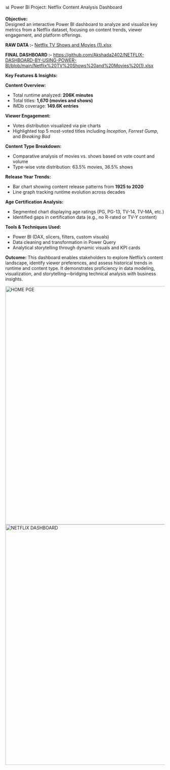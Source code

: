 📊 Power BI Project: Netflix Content Analysis Dashboard

**Objective:**  
Designed an interactive Power BI dashboard to analyze and visualize key metrics from a Netflix dataset, focusing on content trends, viewer engagement, and platform offerings.


**RAW DATA :-**
[Netflix TV Shows and Movies (1).xlsx](https://github.com/Akshada2402/NETFLIX-DASHBOARD-BY-USING-POWER-BI/blob/main/Netflix%20TV%20Shows%20and%20Movies%20(1).xlsx)


**FINAL DASHBOARD :-**
https://github.com/Akshada2402/NETFLIX-DASHBOARD-BY-USING-POWER-BI/blob/main/Netflix%20TV%20Shows%20and%20Movies%20(1).xlsx



**Key Features & Insights:**

**Content Overview:**
  - Total runtime analyzed: **206K minutes**
  - Total titles: **1,670 (movies and shows)**  
  - IMDb coverage: **149.6K entries**

**Viewer Engagement:**
  - Votes distribution visualized via pie charts  
  - Highlighted top 5 most-voted titles including *Inception*, *Forrest Gump*, and *Breaking Bad*

**Content Type Breakdown:**
  - Comparative analysis of movies vs. shows based on vote count and volume  
  - Type-wise vote distribution: 63.5% movies, 36.5% shows

**Release Year Trends:**
  - Bar chart showing content release patterns from **1925 to 2020**  
  - Line graph tracking runtime evolution across decades

**Age Certification Analysis:**
  - Segmented chart displaying age ratings (PG, PG-13, TV-14, TV-MA, etc.)  
  - Identified gaps in certification data (e.g., no R-rated or TV-Y content)

**Tools & Techniques Used:**

- Power BI (DAX, slicers, filters, custom visuals)  
- Data cleaning and transformation in Power Query  
- Analytical storytelling through dynamic visuals and KPI cards

**Outcome:**
This dashboard enables stakeholders to explore Netflix’s content landscape, identify viewer preferences, and assess historical trends in runtime and content type. It demonstrates proficiency in data modeling, visualization, and storytelling—bridging technical analysis with business insights.




<img width="1341" height="750" alt="HOME PGE" src="https://github.com/user-attachments/assets/6085c859-ab2e-4267-bbd9-fc3156260ec3" />












<img width="1331" height="757" alt="NETFLIX DASHBOARD" src="https://github.com/user-attachments/assets/7b19895b-3c00-42d3-86ba-20e3a3de63e7" />



